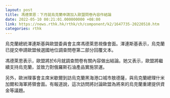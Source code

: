 ```yaml
---
layout: post
title: 馮德萊恩：下月就烏克蘭申請加入歐盟問卷內容作結論
date: 2022-05-10 00:21:01.000000000 +08:00
link: https://news.rthk.hk/rthk/ch/component/k2/1647735-20220510.htm
categories: rthk
---
```


烏克蘭總統澤連斯基與歐盟委員會主席馮德萊恩視像會面。澤連斯基表示，烏克蘭已提交申請歐盟候選國地位調查問卷第二部分回覆文本。

馮德萊恩表示，歐盟將於6月就調查問卷有關內容做出結論。她又表示，歐盟將繼續支持烏克蘭，並致力對俄羅斯石油產品實施禁運。

另外，歐洲理事會主席米歇爾到訪烏克蘭黑海港口城市敖德薩，與烏克蘭總理什米加爾和海軍將領會面。有報道說，這次訪問將討論歐盟為將來的烏克蘭重建提供資金等議題。
